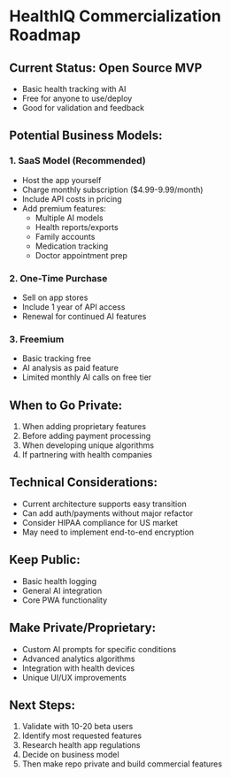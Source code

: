 # HealthIQ Commercialization Roadmap

## Current Status: Open Source MVP
- Basic health tracking with AI
- Free for anyone to use/deploy
- Good for validation and feedback

## Potential Business Models:

### 1. SaaS Model (Recommended)
- Host the app yourself
- Charge monthly subscription ($4.99-9.99/month)
- Include API costs in pricing
- Add premium features:
  - Multiple AI models
  - Health reports/exports
  - Family accounts
  - Medication tracking
  - Doctor appointment prep

### 2. One-Time Purchase
- Sell on app stores
- Include 1 year of API access
- Renewal for continued AI features

### 3. Freemium
- Basic tracking free
- AI analysis as paid feature
- Limited monthly AI calls on free tier

## When to Go Private:
1. When adding proprietary features
2. Before adding payment processing
3. When developing unique algorithms
4. If partnering with health companies

## Technical Considerations:
- Current architecture supports easy transition
- Can add auth/payments without major refactor
- Consider HIPAA compliance for US market
- May need to implement end-to-end encryption

## Keep Public:
- Basic health logging
- General AI integration
- Core PWA functionality

## Make Private/Proprietary:
- Custom AI prompts for specific conditions
- Advanced analytics algorithms  
- Integration with health devices
- Unique UI/UX improvements

## Next Steps:
1. Validate with 10-20 beta users
2. Identify most requested features
3. Research health app regulations
4. Decide on business model
5. Then make repo private and build commercial features